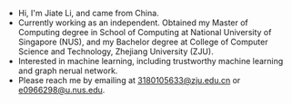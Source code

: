 - Hi, I'm Jiate Li, and came from China.
- Currently working as an independent. Obtained my Master of Computing degree in School of Computing at National University of Singapore (NUS), and my Bachelor degree at College of Computer Science and Technology, Zhejiang University (ZJU).
- Interested in machine learning, including trustworthy machine learning and graph nerual network.
- Please reach me by emailing at 3180105633@zju.edu.cn or e0966298@u.nus.edu.

<!---
JetRichardLee/JetRichardLee is a ✨ special ✨ repository because its `README.md` (this file) appears on your GitHub profile.
You can click the Preview link to take a look at your changes.
--->

